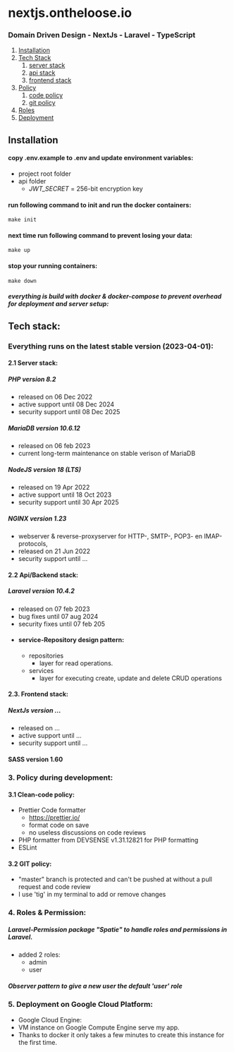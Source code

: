 # nextjs.ontheloose.io
### Domain Driven Design - NextJs - Laravel - TypeScript

1. [Installation](#installation)
2. [Tech Stack](#tech)
   1. [server stack](#server)
   2. [api stack](#api)
   3. [frontend stack](#frontend)
3. [Policy](#policy)
   1. [code policy](#code)
   2. [git policy](#git)
4. [Roles](#roles)
5. [Deployment](#deployment)

## Installation <a name="installation"></a>
#### copy .env.example to .env and update environment variables:

 - project root folder
 - api folder
	 - *JWT_SECRET* = 256-bit encryption key

#### run following command to init and run the docker containers:
```
make init
```
#### next time run following command to prevent losing your data:
```
make up
```
#### stop your running containers:
```
make down
```
##### everything is build with docker & docker-compose to prevent overhead for deployment and server setup:
   

## Tech stack:<a name="tech"></a>
 ### Everything runs on the latest stable version (2023-04-01):
#### 2.1 Server stack:<a name="server"></a>
##### PHP version 8.2   
 - released on 06 Dec 2022
 - active support until 08 Dec 2024
 - security support until 08 Dec 2025

##### MariaDB version 10.6.12 
 - released on 06 feb 2023
 - current long-term maintenance on stable verison of MariaDB

##### NodeJS version 18 (LTS) 
- released on 19 Apr 2022
- active support until 18 Oct 2023
- security support until 30 Apr 2025

##### NGINX version 1.23 
- webserver & reverse-proxyserver for HTTP-, SMTP-, POP3- en IMAP-protocols,
 - released on 21 Jun 2022
 - security support until ...

#### 2.2 Api/Backend stack:<a name="api"></a>
##### Laravel version 10.4.2
- released on 07 feb 2023
- bug fixes until 07 aug 2024
- security fixes until 07 feb 205
- #### service-Repository design pattern:      
	- repositories
		- layer for read operations.
    - services
	    - layer for executing create, update and delete CRUD operations

#### 2.3. Frontend stack:<a name="frontend"></a>
##### NextJs version ...
- released on ...
- active support until ...
- security support until ...

#### SASS version 1.60

### 3. Policy during development:<a name="policy"></a>
#### 3.1 Clean-code policy: <a name="code"></a>
- Prettier Code formatter
	- https://prettier.io/
    - format code on save
    - no useless discussions on code reviews     
- PHP formatter from DEVSENSE v1.31.12821 for PHP formatting
- ESLint
      
#### 3.2 GIT policy: <a name="git"></a>
- "master" branch is protected and can't be pushed at without a pull request and code review
- I use 'tig' in my terminal to add or remove changes

### 4. Roles & Permission: <a name="roles"></a>
##### Laravel-Permission package "Spatie" to handle roles and permissions in Laravel.
   - added 2 roles:
		- admin
       - user

##### Observer pattern to give a new user the default 'user' role

### 5. Deployment on Google Cloud Platform:<a name="policy"></a>
- Google Cloud Engine:
- VM instance on Google Compute Engine serve my app.
 - Thanks to docker it only takes a few minutes to create this instance for the first time.
  

